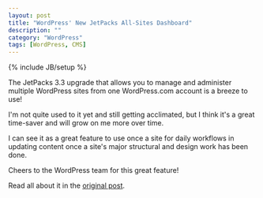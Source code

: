 ```yaml
---
layout: post
title: "WordPress' New JetPacks All-Sites Dashboard"
description: ""
category: "WordPress"
tags: [WordPress, CMS]
---
```

{% include JB/setup %}

The JetPacks 3.3 upgrade that allows you to manage and administer multiple WordPress sites from one WordPress.com account is a breeze to use!

I'm not quite used to it yet and still getting acclimated, but I think it's a great time-saver and will grow on me more over time.

I can see it as a great feature to use once a site for daily workflows in updating content once a site's major structural and design work has been done.

Cheers to the WordPress team for this great feature!

Read all about it in the [original post](http://en.blog.wordpress.com/2014/12/16/dashboard-update/).
